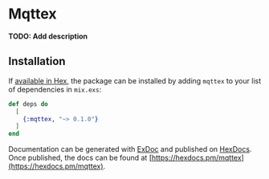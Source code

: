 # Mqttex

**TODO: Add description**

## Installation

If [available in Hex](https://hex.pm/docs/publish), the package can be installed
by adding `mqttex` to your list of dependencies in `mix.exs`:

```elixir
def deps do
  [
    {:mqttex, "~> 0.1.0"}
  ]
end
```

Documentation can be generated with [ExDoc](https://github.com/elixir-lang/ex_doc)
and published on [HexDocs](https://hexdocs.pm). Once published, the docs can
be found at [https://hexdocs.pm/mqttex](https://hexdocs.pm/mqttex).

